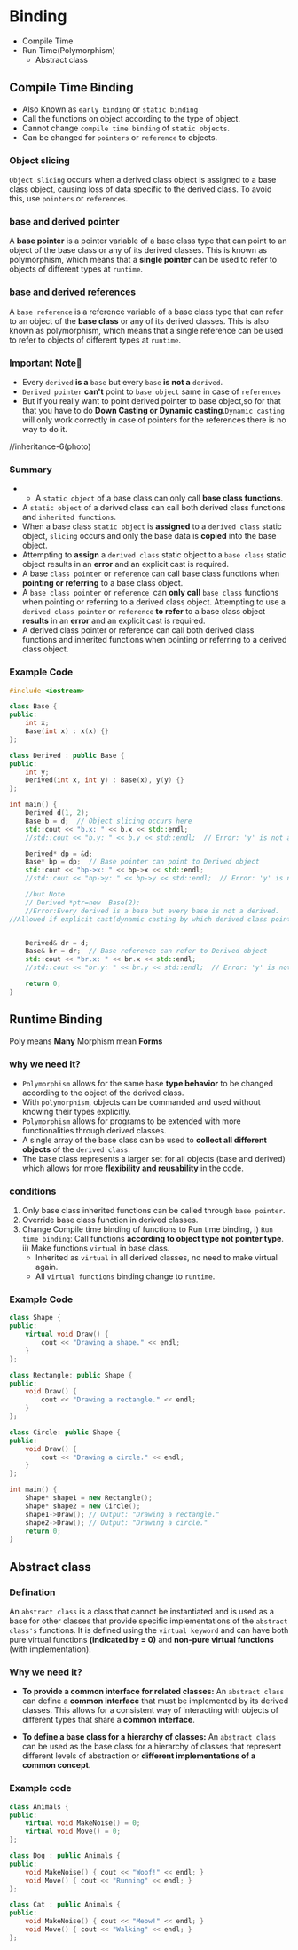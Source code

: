  # Binding

- Compile Time
- Run Time(Polymorphism)
  - Abstract class

## Compile Time Binding

- Also Known as `early binding` or `static binding`
- Call the functions on object according to the type of object.
- Cannot change `compile time binding` of `static objects`.
- Can be changed for `pointers` or `reference` to objects.

### Object slicing

`Object slicing` occurs when a derived class object is assigned to a base class object, causing loss of data specific to the derived class. To avoid this, use `pointers` or `references`.

### base and derived pointer

A **base pointer** is a pointer variable of a base class type that can point to an object of the base class or any of its derived classes. This is known as polymorphism, which means that a **single pointer** can be used to refer to objects of different types at `runtime`.

### base and derived references

A `base reference` is a reference variable of a base class type that can refer to an object of the **base class** or any of its derived classes. This is also known as polymorphism, which means that a single reference can be used to refer to objects of different types at `runtime`.

### Important Note👀

- Every `derived` **is a**  `base` but every `base` **is not a** `derived`.
- `Derived pointer` **can't** point to `base object` same in case of `references`
- But if you really want to point derived pointer to base object,so for that that you have to do **Down Casting or Dynamic casting**.`Dynamic casting` will only work correctly in case of pointers for the references there is no way to do it.

//inheritance-6(photo)

### Summary

- - A `static object` of a base class can only call **base class functions**.
- A `static object` of a derived class can call both derived class functions and `inherited functions`.
- When a base class `static object` is **assigned** to a `derived class` static object, `slicing` occurs and only the base data is **copied** into the base object.
- Attempting to **assign** a `derived class` static object to a `base class` static object results in an **error** and an explicit cast is required.
- A base `class pointer` or `reference` can call base class functions when **pointing or referring** to a base class object.
- A `base class pointer` or `reference `can **only call** `base class` functions when pointing or referring to a derived class object.
  Attempting to use a `derived class pointer` or `reference` **to refer** to a base class object **results** in an **error** and an explicit cast is required.
- A derived class pointer or reference can call both derived class functions and inherited functions when pointing or referring to a derived class object.

### Example Code

```cpp
#include <iostream>

class Base {
public:
    int x;
    Base(int x) : x(x) {}
};

class Derived : public Base {
public:
    int y;
    Derived(int x, int y) : Base(x), y(y) {}
};

int main() {
    Derived d(1, 2);
    Base b = d;  // Object slicing occurs here
    std::cout << "b.x: " << b.x << std::endl;
    //std::cout << "b.y: " << b.y << std::endl;  // Error: 'y' is not a member of 'Base'

    Derived* dp = &d;
    Base* bp = dp;  // Base pointer can point to Derived object
    std::cout << "bp->x: " << bp->x << std::endl;
    //std::cout << "bp->y: " << bp->y << std::endl;  // Error: 'y' is not a member of 'Base'

    //but Note
    // Derived *ptr=new  Base(2);
    //Error:Every derived is a base but every base is not a derived.
//Allowed if explicit cast(dynamic casting by which derived class pointer can also point to base class object) made


    Derived& dr = d;
    Base& br = dr;  // Base reference can refer to Derived object
    std::cout << "br.x: " << br.x << std::endl;
    //std::cout << "br.y: " << br.y << std::endl;  // Error: 'y' is not a member of 'Base'

    return 0;
}

```

## Runtime Binding

Poly means **Many** Morphism mean **Forms**

### why we need it?

- `Polymorphism` allows for the same base **type behavior** to be changed according to the object of the derived class.
- With `polymorphism`, objects can be commanded and used without knowing their types explicitly.
- `Polymorphism` allows for programs to be extended with more functionalities through derived classes.
- A single array of the base class can be used to **collect all different objects** of the `derived class`.
- The base class represents a larger set for all objects (base and derived) which allows for more **flexibility and reusability** in the code.

### conditions

1. Only base class inherited functions can be called through `base pointer`.
2. Override base class function in derived classes.
3. Change Compile time binding of functions to Run time binding,
   i) `Run time binding`: Call functions **according to object type not pointer type**.
   ii) Make functions `virtual` in base class.
   - Inherited as `virtual` in all derived classes, no need to make virtual again.
   - All `virtual functions` binding change to `runtime`.

### Example Code

```cpp
class Shape {
public:
    virtual void Draw() {
        cout << "Drawing a shape." << endl;
    }
};

class Rectangle: public Shape {
public:
    void Draw() {
        cout << "Drawing a rectangle." << endl;
    }
};

class Circle: public Shape {
public:
    void Draw() {
        cout << "Drawing a circle." << endl;
    }
};

int main() {
    Shape* shape1 = new Rectangle();
    Shape* shape2 = new Circle();
    shape1->Draw(); // Output: "Drawing a rectangle."
    shape2->Draw(); // Output: "Drawing a circle."
    return 0;
}

```

## Abstract class

### Defination

An `abstract class` is a class that cannot be instantiated and is used as a base for other classes that provide specific implementations of the `abstract class's` functions. It is defined using the `virtual keyword` and can have both pure virtual functions **(indicated by = 0)** and **non-pure virtual functions** (with implementation).

### Why we need it?

- **To provide a common interface for related classes:** An `abstract class` can define a **common interface** that must be implemented by its derived classes. This allows for a consistent way of interacting with objects of different types that share a **common interface**.

- **To define a base class for a hierarchy of classes:** An `abstract class` can be used as the base class for a hierarchy of classes that represent different levels of abstraction or **different implementations of a common concept**.

### Example code

```cpp
class Animals {
public:
    virtual void MakeNoise() = 0;
    virtual void Move() = 0;
};

class Dog : public Animals {
public:
    void MakeNoise() { cout << "Woof!" << endl; }
    void Move() { cout << "Running" << endl; }
};

class Cat : public Animals {
public:
    void MakeNoise() { cout << "Meow!" << endl; }
    void Move() { cout << "Walking" << endl; }
};

```

